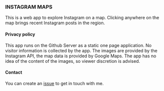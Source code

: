 ### INSTAGRAM MAPS

This is a web app to explore Instagram on a map. Clicking anywhere on the map brings
recent Instagram posts in the region.

#### Privacy policy
This app runs on the Github Server as a static one page application. No visitor information
is collected by the app. The images are provided by the Instagram API, the map data is provided
by Google Maps. The app has no idea of the content of the images, so viewer discretion
is advised.

#### Contact
You can create an [issue](https://github.com/artsince/instagram-maps/issues/new) to get in touch with me.
